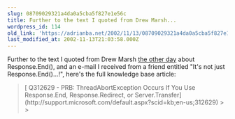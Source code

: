 ```yaml
---
slug: 08709029321a4da0a5cba5f827e1e56c
title: Further to the text I quoted from Drew Marsh...
wordpress_id: 114
old_link: 'https://adrianba.net/2002/11/13/08709029321a4da0a5cba5f827e1e56c/'
last_modified_at: 2002-11-13T21:03:58.000Z
---
```


Further to the text I quoted from Drew Marsh
[the
other day](/2002/11/01.html) about Response.End(), and an e-mail I received from a
friend entitled "It's not just Response.End()...!", here's the full
knowledge base article:

<blockquote>[
Q312629 - PRB: ThreadAbortException Occurs If You Use Response.End,
Response.Redirect, or Server.Transfer](http://support.microsoft.com/default.aspx?scid=kb;en-us;312629)
> 
> </blockquote>
